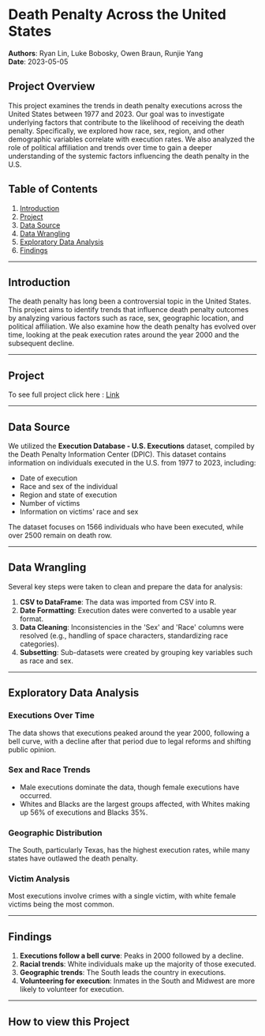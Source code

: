 # Death Penalty Across the United States 

**Authors**: Ryan Lin, Luke Bobosky, Owen Braun, Runjie Yang  
**Date**: 2023-05-05  

## Project Overview

This project examines the trends in death penalty executions across the United States between 1977 and 2023. Our goal was to investigate underlying factors that contribute to the likelihood of receiving the death penalty. Specifically, we explored how race, sex, region, and other demographic variables correlate with execution rates. We also analyzed the role of political affiliation and trends over time to gain a deeper understanding of the systemic factors influencing the death penalty in the U.S.

## Table of Contents

1. [Introduction](#introduction)
2. [Project](#Project)
3. [Data Source](#data-source)
4. [Data Wrangling](#data-wrangling)
5. [Exploratory Data Analysis](#exploratory-data-analysis)
6. [Findings](#findings)


---

## Introduction

The death penalty has long been a controversial topic in the United States. This project aims to identify trends that influence death penalty outcomes by analyzing various factors such as race, sex, geographic location, and political affiliation. We also examine how the death penalty has evolved over time, looking at the peak execution rates around the year 2000 and the subsequent decline.

---
## Project

To see full project click here : [Link]([https://Ryanlin2.github.io/US_Death_Penalty_Analysis.html](https://ryanlin2.github.io/US_Death_Penalty_Analysis/))

---

## Data Source

We utilized the **Execution Database - U.S. Executions** dataset, compiled by the Death Penalty Information Center (DPIC). This dataset contains information on individuals executed in the U.S. from 1977 to 2023, including:

- Date of execution
- Race and sex of the individual
- Region and state of execution
- Number of victims
- Information on victims' race and sex

The dataset focuses on 1566 individuals who have been executed, while over 2500 remain on death row.

---

## Data Wrangling

Several key steps were taken to clean and prepare the data for analysis:

1. **CSV to DataFrame**: The data was imported from CSV into R.
2. **Date Formatting**: Execution dates were converted to a usable year format.
3. **Data Cleaning**: Inconsistencies in the 'Sex' and 'Race' columns were resolved (e.g., handling of space characters, standardizing race categories).
4. **Subsetting**: Sub-datasets were created by grouping key variables such as race and sex.

---

## Exploratory Data Analysis

### Executions Over Time
The data shows that executions peaked around the year 2000, following a bell curve, with a decline after that period due to legal reforms and shifting public opinion.

### Sex and Race Trends
- Male executions dominate the data, though female executions have occurred.
- Whites and Blacks are the largest groups affected, with Whites making up 56% of executions and Blacks 35%.

### Geographic Distribution
The South, particularly Texas, has the highest execution rates, while many states have outlawed the death penalty.

### Victim Analysis
Most executions involve crimes with a single victim, with white female victims being the most common.

---

## Findings

1. **Executions follow a bell curve**: Peaks in 2000 followed by a decline.
2. **Racial trends**: White individuals make up the majority of those executed.
3. **Geographic trends**: The South leads the country in executions.
4. **Volunteering for execution**: Inmates in the South and Midwest are more likely to volunteer for execution.

---

## How to view this Project




